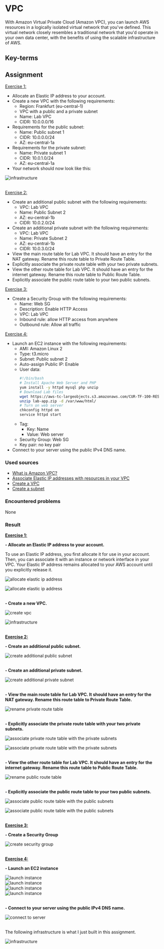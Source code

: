 # VPC
With Amazon Virtual Private Cloud (Amazon VPC), you can launch AWS resources in a logically isolated virtual network that you've defined. This virtual network closely resembles a traditional network that you'd operate in your own data center, with the benefits of using the scalable infrastructure of AWS.

## Key-terms

## Assignment

<ins>Exercise 1:</ins>
- Allocate an Elastic IP address to your account.
- Create a new VPC with the following requirements:
    - Region: Frankfurt (eu-central-1)
    - VPC with a public and a private subnet
    - Name: Lab VPC
    - CIDR: 10.0.0.0/16
- Requirements for the public subnet:
    - Name: Public subnet 1
    - CIDR: 10.0.0.0/24
    - AZ: eu-central-1a
- Requirements for the private subnet:
    - Name: Private subnet 1
    - CIDR: 10.0.1.0/24
    - AZ: eu-central-1a
- Your network should now look like this:

![infrastructure](/04_AWS_1/images/10_vpc.png)<br><br>

<ins>Exercise 2:</ins>
- Create an additional public subnet with the following requirements:
    - VPC: Lab VPC
    - Name: Public Subnet 2
    - AZ: eu-central-1b
    - CIDR: 10.0.2.0/24
- Create an additional private subnet with the following requirements:
    - VPC: Lab VPC
    - Name: Private Subnet 2
    - AZ: eu-central-1b
    - CIDR: 10.0.3.0/24
- View the main route table for Lab VPC. It should have an entry for the NAT gateway. Rename this route table to Private Route Table.
- Explicitly associate the private route table with your two private subnets.
- View the other route table for Lab VPC. It should have an entry for the internet gateway. Rename this route table to Public Route Table.
- Explicitly associate the public route table to your two public subnets.

<ins>Exercise 3:</ins>
- Create a Security Group with the following requirements:
    - Name: Web SG
    - Description: Enable HTTP Access
    - VPC: Lab VPC
    - Inbound rule: allow HTTP access from anywhere
    - Outbound rule: Allow all traffic

<ins>Exercise 4:</ins>
- Launch an EC2 instance with the following requirements:
    - AMI: Amazon Linux 2
    - Type: t3.micro
    - Subnet: Public subnet 2
    - Auto-assign Public IP: Enable
    - User data:
        ```bash
        #!/bin/bash
        # Install Apache Web Server and PHP
        yum install -y httpd mysql php unzip
        # Download Lab files
        wget https://aws-tc-largeobjects.s3.amazonaws.com/CUR-TF-100-RESTRT-1/80-lab-vpc-web-server/lab-app.zip
        unzip lab-app.zip -d /var/www/html/
        # Turn on web server
        chkconfig httpd on
        service httpd start
        ```
    - Tag:
        - Key: Name
        - Value: Web server
    - Security Group: Web SG
    - Key pair: no key pair
- Connect to your server using the public IPv4 DNS name.

### Used sources
- [What is Amazon VPC?](https://docs.aws.amazon.com/vpc/latest/userguide/what-is-amazon-vpc.html)
- [Associate Elastic IP addresses with resources in your VPC](https://docs.aws.amazon.com/vpc/latest/userguide/vpc-eips.html)
- [Create a VPC](https://docs.aws.amazon.com/vpc/latest/userguide/create-vpc.html)
- [Create a subnet](https://docs.aws.amazon.com/vpc/latest/userguide/create-subnets.html)

### Encountered problems
None

### Result

**<ins>Exercise 1:</ins>**

**- Allocate an Elastic IP address to your account.**

To use an Elastic IP address, you first allocate it for use in your account. Then, you can associate it with an instance or network interface in your VPC. Your Elastic IP address remains allocated to your AWS account until you explicitly release it.

![allocate elastic ip address](/04_AWS_1/images/10_vpc1-1-1.png)<br>

![allocate elastic ip address](/04_AWS_1/images/10_vpc1-1-2.png)<br><br>

**- Create a new VPC.**

![create vpc](/04_AWS_1/images/10_vpc1-2-1.png)<br>

![infrastructure](/04_AWS_1/images/10_vpc.png)<br><br>

**<ins>Exercise 2:</ins>**

**- Create an additional public subnet.**

![create additional public subnet](/04_AWS_1/images/10_vpc2-1-1.png)<br><br>

**- Create an additional private subnet.**

![create additional private subnet](/04_AWS_1/images/10_vpc2-2-1.png)<br><br>

**- View the main route table for Lab VPC. It should have an entry for the NAT gateway. Rename this route table to Private Route Table.**

![rename private route table](/04_AWS_1/images/10_vpc2-3-1.png)<br><br>

**- Explicitly associate the private route table with your two private subnets.**

![associate private route table with the private subnets](/04_AWS_1/images/10_vpc2-4-1.png)<br>

![associate private route table with the private subnets](/04_AWS_1/images/10_vpc2-4-2.png)<br><br>

**- View the other route table for Lab VPC. It should have an entry for the internet gateway. Rename this route table to Public Route Table.**

![rename public route table](/04_AWS_1/images/10_vpc2-5-1.png)<br><br>

**- Explicitly associate the public route table to your two public subnets.**

![associate public route table with the public subnets](/04_AWS_1/images/10_vpc2-6-1.png)<br>

![associate public route table with the public subnets](/04_AWS_1/images/10_vpc2-6-2.png)<br><br>

**<ins>Exercise 3:</ins>**

**- Create a Security Group**

![create security group](/04_AWS_1/images/10_vpc3-1-1.png)<br><br>

**<ins>Exercise 4:</ins>**

**- Launch an EC2 instance**

![launch instance](/04_AWS_1/images/10_vpc4-1-1.png)<br>
![launch instance](/04_AWS_1/images/10_vpc4-1-2.png)<br>
![launch instance](/04_AWS_1/images/10_vpc4-1-3.png)<br>
![launch instance](/04_AWS_1/images/10_vpc4-1-4.png)<br><br>

**- Connect to your server using the public IPv4 DNS name.**

![connect to server](/04_AWS_1/images/10_vpc4-2-1.png)<br><br>

The following infrastructure is what I just built in this assignment.

![infrastructure](/04_AWS_1/images/10_vpc4-2-2.png)<br><br>